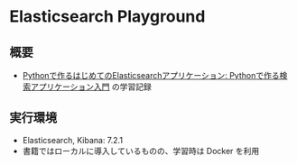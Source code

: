 # Elasticsearch Playground

## 概要

- [Pythonで作るはじめてのElasticsearchアプリケーション: Pythonで作る検索アプリケーション入門](https://www.amazon.co.jp/dp/B082ZTXBNZ/) の学習記録

## 実行環境

- Elasticsearch, Kibana: 7.2.1
- 書籍ではローカルに導入しているものの、学習時は Docker を利用
